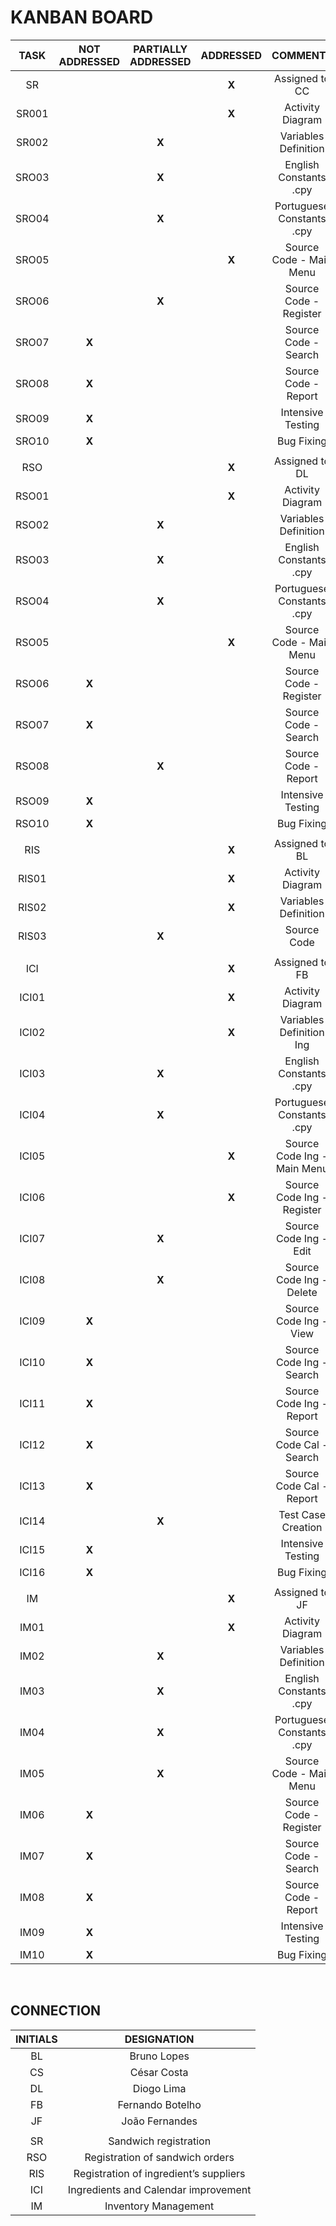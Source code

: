 # KANBAN BOARD

|  TASK | NOT ADDRESSED | PARTIALLY ADDRESSED | ADDRESSED |          COMMENTS           |
|:-----:|:-------------:|:-------------------:|:---------:|:---------------------------:|
|  SR   |               |                     |   **X**   |        Assigned to CC       |
| SR001 |               |                     |   **X**   |       Activity Diagram      |
| SR002 |               |        **X**        |           |     Variables Definition    |
| SRO03 |               |        **X**        |           |    English Constants .cpy   |
| SRO04 |               |        **X**        |           |  Portuguese Constants .cpy  |
| SRO05 |               |                     |   **X**   |   Source Code - Main Menu   |
| SRO06 |               |        **X**        |           |    Source Code - Register   |
| SRO07 |     **X**     |                     |           |     Source Code - Search    |
| SRO08 |     **X**     |                     |           |     Source Code - Report    |
| SRO09 |     **X**     |                     |           |       Intensive Testing     |
| SRO10 |     **X**     |                     |           |          Bug Fixing         |
|       |               |                     |           |                             |
|  RSO  |               |                     |   **X**   |        Assigned to DL       |
| RSO01 |               |                     |   **X**   |       Activity Diagram      |
| RSO02 |               |        **X**        |           |     Variables Definition    |
| RSO03 |               |        **X**        |           |    English Constants .cpy   |
| RSO04 |               |        **X**        |           |  Portuguese Constants .cpy  |
| RSO05 |               |                     |   **X**   |   Source Code - Main Menu   |
| RSO06 |     **X**     |                     |           |    Source Code - Register   |
| RSO07 |     **X**     |                     |           |     Source Code - Search    |
| RSO08 |               |        **X**        |           |     Source Code - Report    |
| RSO09 |     **X**     |                     |           |       Intensive Testing     |
| RSO10 |     **X**     |                     |           |          Bug Fixing         |
|       |               |                     |           |                             |
|  RIS  |               |                     |   **X**   |        Assigned to BL       |
| RIS01 |               |                     |   **X**   |       Activity Diagram      |
| RIS02 |               |                     |   **X**   |     Variables Definition    |
| RIS03 |               |        **X**        |           |         Source Code         |
|       |               |                     |           |                             |
|  ICI  |               |                     |   **X**   |        Assigned to FB       |
| ICI01 |               |                     |   **X**   |       Activity Diagram      |
| ICI02 |               |                     |   **X**   |  Variables Definition Ing   |
| ICI03 |               |        **X**        |           |    English Constants .cpy   |
| ICI04 |               |        **X**        |           |  Portuguese Constants .cpy  |
| ICI05 |               |                     |   **X**   | Source Code Ing - Main Menu |
| ICI06 |               |                     |   **X**   |  Source Code Ing - Register |
| ICI07 |               |        **X**        |           |    Source Code Ing - Edit   |
| ICI08 |               |        **X**        |           |   Source Code Ing - Delete  |
| ICI09 |     **X**     |                     |           |    Source Code Ing - View   |
| ICI10 |     **X**     |                     |           |   Source Code Ing - Search  |
| ICI11 |     **X**     |                     |           |   Source Code Ing - Report  |
| ICI12 |     **X**     |                     |           |   Source Code Cal - Search  |
| ICI13 |     **X**     |                     |           |   Source Code Cal - Report  |
| ICI14 |               |        **X**        |           |      Test Case Creation     |
| ICI15 |     **X**     |                     |           |      Intensive Testing      |
| ICI16 |     **X**     |                     |           |          Bug Fixing         |
|       |               |                     |           |                             |
|  IM   |               |                     |   **X**   |        Assigned to JF       |
| IM01  |               |                     |   **X**   |       Activity Diagram      |
| IM02  |               |        **X**        |           |     Variables Definition    |
| IM03  |               |        **X**        |           |    English Constants .cpy   |
| IM04  |               |        **X**        |           |  Portuguese Constants .cpy  |
| IM05  |               |        **X**        |           |   Source Code - Main Menu   |
| IM06  |     **X**     |                     |           |    Source Code - Register   |
| IM07  |     **X**     |                     |           |     Source Code - Search    |
| IM08  |     **X**     |                     |           |     Source Code - Report    |
| IM09  |     **X**     |                     |           |      Intensive Testing      |
| IM10  |     **X**     |                     |           |          Bug Fixing         |

</br>

## CONNECTION

| INITIALS |    DESIGNATION   |
|:--------:|:----------------:|
|    BL    |    Bruno Lopes   |
|    CS    |    César Costa   |
|    DL    |    Diogo Lima    |
|    FB    | Fernando Botelho |
|    JF    |  João Fernandes  |
|          |                  |
|    SR    |          Sandwich registration         |
|    RSO   |     Registration of sandwich orders    |
|    RIS   | Registration of ingredient’s suppliers |
|    ICI   |  Ingredients and Calendar improvement  |
|    IM    |          Inventory Management          |
